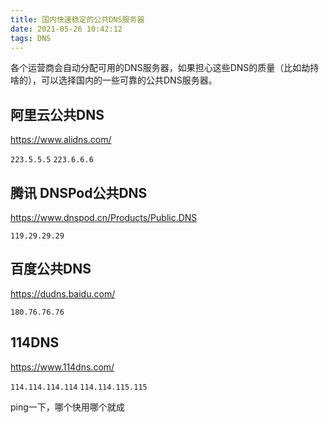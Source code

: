 ```yaml
---
title: 国内快速稳定的公共DNS服务器
date: 2021-05-26 10:42:12
tags: DNS
---
```


各个运营商会自动分配可用的DNS服务器，如果担心这些DNS的质量（比如劫持啥的），可以选择国内的一些可靠的公共DNS服务器。

## 阿里云公共DNS

https://www.alidns.com/

`223.5.5.5`
`223.6.6.6`

## 腾讯 DNSPod公共DNS

https://www.dnspod.cn/Products/Public.DNS

`119.29.29.29`

## 百度公共DNS

https://dudns.baidu.com/

`180.76.76.76`

## 114DNS

https://www.114dns.com/

`114.114.114.114`
`114.114.115.115`

ping一下，哪个快用哪个就成

